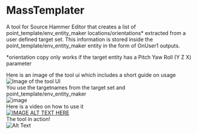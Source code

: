 # MassTemplater
A tool for Source Hammer Editor that creates a list of point_template/env_entity_maker locations/orientations* extracted from a user defined target set. This information is stored inside the point_template/env_entity_maker entity in the form of OnUser1 outputs.

*orientation copy only works if the target entity has a Pitch Yaw Roll (Y Z X) parameter

Here is an image of the tool ui which includes a short guide on usage   
![Image of the tool UI](https://github.com/R60D/MultiTemplater/blob/main/image.png)  
You use the targetnames from the target set and point_template/env_entity_maker  
![image](https://user-images.githubusercontent.com/29761720/131244863-7ffad430-005a-4661-999f-a4b099ef0280.png)  
Here is a video on how to use it  
[![IMAGE ALT TEXT HERE](https://img.youtube.com/vi/5c8nvhd6qaI/0.jpg)](https://www.youtube.com/watch?v=5c8nvhd6qaI)  
The tool in action!  
![Alt Text](https://github.com/R60D/MassTemplater/blob/main/SWvoCOSnAx.gif)
